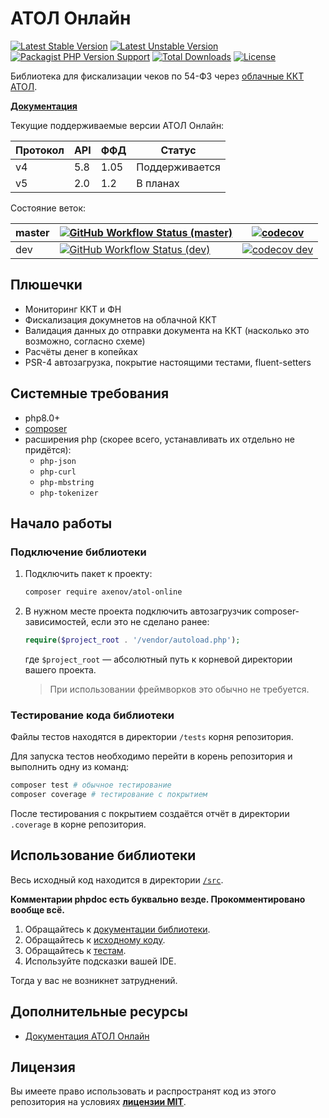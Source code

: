 # АТОЛ Онлайн

[![Latest Stable Version](http://poser.pugx.org/axenov/atol-online/v)](https://packagist.org/packages/axenov/atol-online)
[![Latest Unstable Version](http://poser.pugx.org/axenov/atol-online/v/unstable)](https://packagist.org/packages/axenov/atol-online)
[![Packagist PHP Version Support](https://img.shields.io/packagist/php-v/axenov/atol-online)](https://packagist.org/packages/axenov/atol-online)
[![Total Downloads](https://img.shields.io/packagist/dt/axenov/atol-online)](https://packagist.org/packages/axenov/atol-online)
[![License](https://img.shields.io/packagist/l/axenov/atol-online?color=%23369883)](LICENSE)

Библиотека для фискализации чеков по 54-ФЗ через [облачные ККТ АТОЛ](https://online.atol.ru/).

**[Документация](/docs/readme.md)**

Текущие поддерживаемые версии АТОЛ Онлайн:

| Протокол | API | ФФД  | Статус         |
|----------|-----|------|----------------|
| v4       | 5.8 | 1.05 | Поддерживается |
| v5       | 2.0 | 1.2  | В планах       |

Состояние веток:

| master | [![GitHub Workflow Status (master)](https://img.shields.io/github/workflow/status/anthonyaxenov/atol-online/CI/master?logo=github)](https://github.com/anthonyaxenov/atol-online/actions/workflows/ci.yml) | [![codecov](https://codecov.io/gh/anthonyaxenov/atol-online/branch/master/graph/badge.svg?token=WR2IV7FTF0)](https://codecov.io/gh/anthonyaxenov/atol-online)  |
|--------|------------------------------------------------------------------------------------------------------------------------------------------------------------------------------------------------------------|----------------------------------------------------------------------------------------------------------------------------------------------------------------|
| dev    | [![GitHub Workflow Status (dev)](https://img.shields.io/github/workflow/status/anthonyaxenov/atol-online/CI/dev?logo=github)](https://github.com/anthonyaxenov/atol-online/actions/workflows/ci.yml)       | [![codecov dev](https://codecov.io/gh/anthonyaxenov/atol-online/branch/dev/graph/badge.svg?token=WR2IV7FTF0)](https://codecov.io/gh/anthonyaxenov/atol-online) |

## Плюшечки

* Мониторинг ККТ и ФН
* Фискализация докумнетов на облачной ККТ
* Валидация данных до отправки документа на ККТ (насколько это возможно, согласно схеме)
* Расчёты денег в копейках
* PSR-4 автозагрузка, покрытие настоящими тестами, fluent-setters

## Системные требования

* php8.0+
* [composer](https://getcomposer.org/)
* расширения php (скорее всего, устанавливать их отдельно не придётся):
    * `php-json`
    * `php-curl`
    * `php-mbstring`
    * `php-tokenizer`

## Начало работы

### Подключение библиотеки

1. Подключить пакет к проекту:
   ```bash
   composer require axenov/atol-online
   ```
2. В нужном месте проекта подключить автозагрузчик composer-зависимостей, если это не сделано ранее:
   ```php
   require($project_root . '/vendor/autoload.php');
   ```
   где `$project_root` — абсолютный путь к корневой директории вашего проекта.
   > При использовании фреймворков это обычно не требуется.

### Тестирование кода библиотеки

Файлы тестов находятся в директории `/tests` корня репозитория.

Для запуска тестов необходимо перейти в корень репозитория и выполнить одну из команд:

```bash
composer test # обычное тестирование
composer coverage # тестирование с покрытием
```

После тестирования с покрытием создаётся отчёт в директории `.coverage` в корне репозитория.

## Использование библиотеки

Весь исходный код находится в директории [`/src`](/src).

**Комментарии phpdoc есть буквально везде. Прокомментировано вообще всё.**

1. Обращайтесь к [документации библиотеки](/docs).
2. Обращайтесь к [исходному коду](/src).
3. Обращайтесь к [тестам](/tests).
4. Используйте подсказки вашей IDE.

Тогда у вас не возникнет затруднений.

## Дополнительные ресурсы

* [Документация АТОЛ Онлайн](https://online.atol.ru/lib/)

## Лицензия

Вы имеете право использовать и распространят код из этого репозитория на условиях **[лицензии MIT](LICENSE)**.
